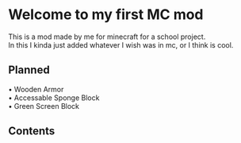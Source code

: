 Welcome to my first MC mod
====
This is a mod made by me for minecraft for a school project.  
In this I kinda just added whatever I wish was in mc, or I think is cool. 
  
Planned
-------
• Wooden Armor  
• Accessable Sponge Block     
• Green Screen Block
  
  
  
Contents
---
